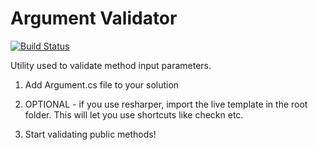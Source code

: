 # Argument Validator

[![Build Status](https://travis-ci.org/jonocairns/csharp-argument.svg?branch=master)](https://travis-ci.org/jonocairns/csharp-argument)

Utility used to validate method input parameters.

1) Add Argument.cs file to your solution

2) OPTIONAL - if you use resharper, import the live template in the root folder. This will let you use shortcuts like checkn etc.

3) Start validating public methods!
